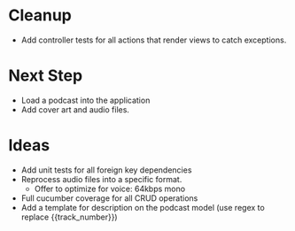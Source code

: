 # Cleanup
- Add controller tests for all actions that render views to catch exceptions.

# Next Step
- Load a podcast into the application
- Add cover art and audio files.

# Ideas
- Add unit tests for all foreign key dependencies
- Reprocess audio files into a specific format.
  - Offer to optimize for voice: 64kbps mono
- Full cucumber coverage for all CRUD operations
- Add a template for description on the podcast model (use regex to replace {{track_number}})